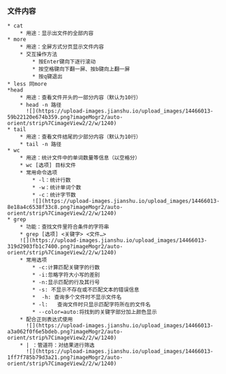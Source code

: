 ### 文件内容
	* cat
		* 用途：显示出文件的全部内容
	* more
		* 用途：全屏方式分页显示文件内容
		* 交互操作方法
			* 按Enter键向下逐行滚动
			* 按空格键向下翻一屏、按b键向上翻一屏
			* 按q键退出
	* less 同more
	*head
		* 用途：查看文件开头的一部分内容（默认为10行）
		* head -n 路径
	      ![](https://upload-images.jianshu.io/upload_images/14466013-59b22120e674b359.png?imageMogr2/auto-orient/strip%7CimageView2/2/w/1240)
	* tail
		* 用途：查看文件结尾的少部分内容（默认为10行）
		* tail -n 路径
	* wc
		* 用途：统计文件中的单词数量等信息（以空格分）
		* wc [选项] 目标文件
		* 常用命令选项
			* -l：统计行数
			* -w：统计单词个数
			* -c：统计字节数
			![](https://upload-images.jianshu.io/upload_images/14466013-8e18a4c6538f33c8.png?imageMogr2/auto-orient/strip%7CimageView2/2/w/1240)
	* grep
		* 功能：查找文件里符合条件的字符串
		* grep [选项] <关键字> <文件…>
		![](https://upload-images.jianshu.io/upload_images/14466013-319d2903fb1c7400.png?imageMogr2/auto-orient/strip%7CimageView2/2/w/1240)
		* 常用选项
			* -c:计算匹配关键字的行数
			* -i:忽略字符大小写的差别
			* -n:显示匹配的行及其行号
			* -s: 不显示不存在或不匹配文本的错误信息
			*  -h: 查询多个文件时不显示文件名
			* -l:   查询文件时只显示匹配字符所在的文件名
			* --color=auto:将找到的关键字部分加上颜色显示
		* 配合正则表达式使用
		  ![](https://upload-images.jianshu.io/upload_images/14466013-a3a062f0f6e5bdeb.png?imageMogr2/auto-orient/strip%7CimageView2/2/w/1240)
		* | ：管道符：对结果进行筛选
		  ![](https://upload-images.jianshu.io/upload_images/14466013-1ff7f785b79d3a21.png?imageMogr2/auto-orient/strip%7CimageView2/2/w/1240)